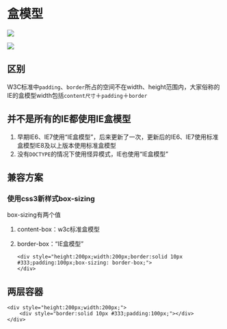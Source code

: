 # 盒模型

![](http://lsly1989.qiniudn.com/201503151.JPG)

![](http://lsly1989.qiniudn.com/201503152.JPG)

## 区别

W3C标准中`padding`、`border`所占的空间不在width、height范围内，大家俗称的IE的盒模型width包括`content尺寸`＋`padding`＋`border`

## 并不是所有的IE都使用IE盒模型

1.  早期IE6、IE7使用“IE盒模型”，后来更新了一次，更新后的IE6、IE7使用标准盒模型IE8及以上版本使用标准盒模型
2.  没有`DOCTYPE`的情况下使用怪异模式，IE也使用“IE盒模型”

## 兼容方案

### 使用css3新样式box-sizing

box-sizing有两个值

1.  content-box：w3c标准盒模型
2.  border-box：“IE盒模型”

    ```
    <div style="height:200px;width:200px;border:solid 10px #333;padding:100px;box-sizing: border-box;">
    </div>

    ```

## 两层容器

```
<div style="height:200px;width:200px;">
    <div style="border:solid 10px #333;padding:100px;"></div>
</div>

```